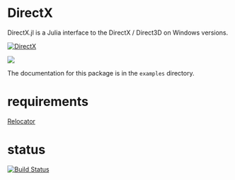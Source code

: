 DirectX
=======

DirectX.jl is a Julia interface to the DirectX / Direct3D on Windows versions.

[![DirectX](https://rawgithub.com/HatsuneMiku/DirectX.jl/master/res/DirectX_0.4.svg)](https://github.com/HatsuneMiku/DirectX.jl)


<img src="https://rawgit.com/HatsuneMiku/DirectX.jl/master/res/DirectX_0.4.svg">


The documentation for this package is in the `examples` directory.


# requirements

[Relocator](https://github.com/HatsuneMiku/Relocator.jl)


# status

[![Build Status](https://travis-ci.org/HatsuneMiku/DirectX.jl.svg?branch=master)](https://travis-ci.org/HatsuneMiku/DirectX.jl)

